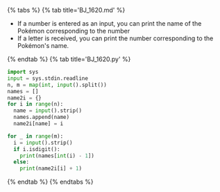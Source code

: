 {% tabs %}
{% tab title='BJ_1620.md' %}

* If a number is entered as an input, you can print the name of the Pokémon corresponding to the number
* If a letter is received, you can print the number corresponding to the Pokémon's name.

{% endtab %}
{% tab title='BJ_1620.py' %}

```py
import sys
input = sys.stdin.readline
n, m = map(int, input().split())
names = []
name2i = {}
for i in range(n):
  name = input().strip()
  names.append(name)
  name2i[name] = i

for _ in range(m):
  i = input().strip()
  if i.isdigit():
    print(names[int(i) - 1])
  else:
    print(name2i[i] + 1)
```

{% endtab %}
{% endtabs %}